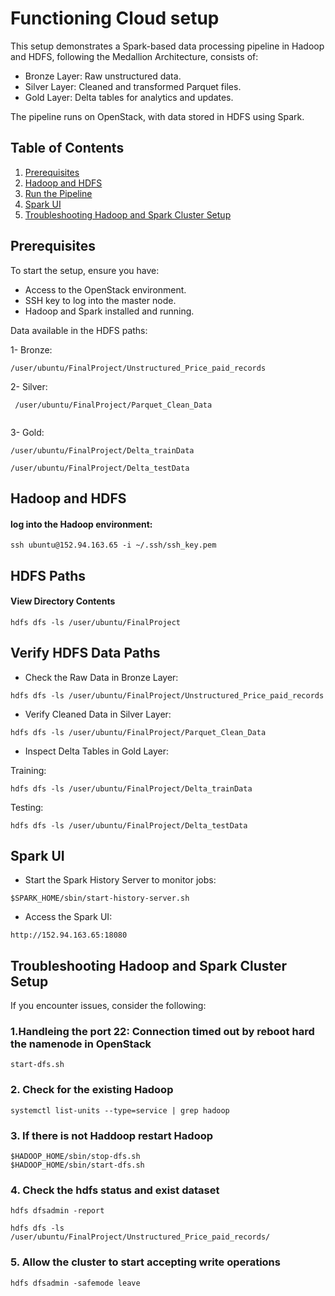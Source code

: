 
# Functioning Cloud setup

This setup demonstrates a Spark-based data processing pipeline in Hadoop and HDFS, following the Medallion Architecture, consists of:

- Bronze Layer: Raw unstructured data.
- Silver Layer: Cleaned and transformed Parquet files.
- Gold Layer: Delta tables for analytics and updates.

The pipeline runs on OpenStack, with data stored in HDFS using Spark.

## Table of Contents

1. [Prerequisites](#prerequisites)
2. [Hadoop and HDFS](#hadoop-and-hdfs)
3. [Run the Pipeline](#run-the-pipeline)
4. [Spark UI](#spark-ui)
5. [Troubleshooting Hadoop and Spark Cluster Setup](#troubleshooting-hadoop-and-spark-cluster-setup)




## Prerequisites
To start the setup, ensure you have:

- Access to the OpenStack environment.
- SSH key to log into the master node.
- Hadoop and Spark installed and running.

Data available in the HDFS paths:

1- Bronze: 
```
/user/ubuntu/FinalProject/Unstructured_Price_paid_records
```
2- Silver:
```
 /user/ubuntu/FinalProject/Parquet_Clean_Data
 
```
3- Gold: 
```
/user/ubuntu/FinalProject/Delta_trainData
 
/user/ubuntu/FinalProject/Delta_testData

```



## Hadoop and HDFS


#### log into the Hadoop environment:

```
ssh ubuntu@152.94.163.65 -i ~/.ssh/ssh_key.pem
```


## HDFS Paths


#### View Directory Contents

```
hdfs dfs -ls /user/ubuntu/FinalProject
```


## Verify HDFS Data Paths


- Check the Raw Data in Bronze Layer:

```
hdfs dfs -ls /user/ubuntu/FinalProject/Unstructured_Price_paid_records
```

- Verify Cleaned Data in Silver Layer:

```
hdfs dfs -ls /user/ubuntu/FinalProject/Parquet_Clean_Data
```

- Inspect Delta Tables in Gold Layer:

Training:

```
hdfs dfs -ls /user/ubuntu/FinalProject/Delta_trainData
```
Testing:
```
hdfs dfs -ls /user/ubuntu/FinalProject/Delta_testData
```

## Spark UI

- Start the Spark History Server to monitor jobs:
```
$SPARK_HOME/sbin/start-history-server.sh
```

- Access the Spark UI: 
```
http://152.94.163.65:18080
```


## Troubleshooting Hadoop and Spark Cluster Setup
If you encounter issues, consider the following:
### 1.Handleing the port 22: Connection timed out by reboot hard the namenode in OpenStack
```
start-dfs.sh
```
### 2. Check for the existing Hadoop
```
systemctl list-units --type=service | grep hadoop
```
### 3. If there is not Haddoop restart Hadoop
```
$HADOOP_HOME/sbin/stop-dfs.sh
$HADOOP_HOME/sbin/start-dfs.sh
```
### 4. Check the hdfs status and  exist dataset
```
hdfs dfsadmin -report
```
```
hdfs dfs -ls /user/ubuntu/FinalProject/Unstructured_Price_paid_records/
```
### 5. Allow the cluster to start accepting write operations
```
hdfs dfsadmin -safemode leave
```
